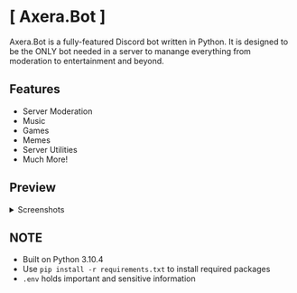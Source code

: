 # [ Axera.Bot ]
Axera.Bot is a fully-featured Discord bot written in Python. It is designed to be the ONLY bot needed in a server to manange everything from moderation to entertainment and beyond.

## Features
* Server Moderation
* Music
* Games
* Memes
* Server Utilities
* Much More!

## Preview
<details>
  <summary>Screenshots</summary>
  
Coming Soon!
  
</details>


## NOTE
* Built on Python 3.10.4
* Use `pip install -r requirements.txt` to install required packages
* `.env` holds important and sensitive information

